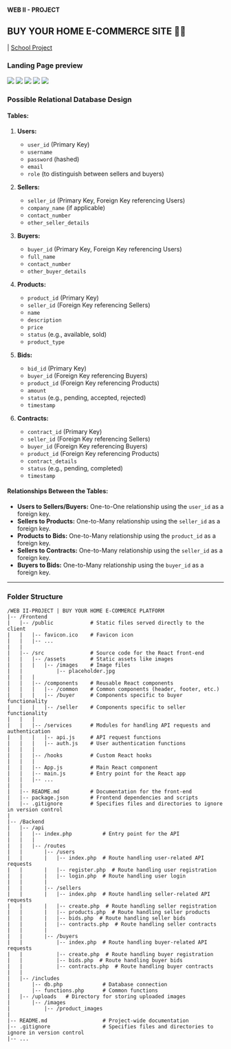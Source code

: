 #### WEB II - PROJECT

## BUY YOUR HOME E-COMMERCE SITE 🐥🎒

| [School Project](https://www.haramaya.edu.et/)

### Landing Page preview

![](Design/hero.png)
![](Design/properties.png)
![](Design/contact.png)
![](Design/productpage.png)
![](Design/Home%20_%20add_new_house.png)

### Possible Relational Database Design

#### Tables:

1. **Users:**

    - `user_id` (Primary Key)
    - `username`
    - `password` (hashed)
    - `email`
    - `role` (to distinguish between sellers and buyers)

2. **Sellers:**

    - `seller_id` (Primary Key, Foreign Key referencing Users)
    - `company_name` (if applicable)
    - `contact_number`
    - `other_seller_details`

3. **Buyers:**

    - `buyer_id` (Primary Key, Foreign Key referencing Users)
    - `full_name`
    - `contact_number`
    - `other_buyer_details`

4. **Products:**

    - `product_id` (Primary Key)
    - `seller_id` (Foreign Key referencing Sellers)
    - `name`
    - `description`
    - `price`
    - `status` (e.g., available, sold)
    - `product_type`

5. **Bids:**

    - `bid_id` (Primary Key)
    - `buyer_id` (Foreign Key referencing Buyers)
    - `product_id` (Foreign Key referencing Products)
    - `amount`
    - `status` (e.g., pending, accepted, rejected)
    - `timestamp`

6. **Contracts:**
    - `contract_id` (Primary Key)
    - `seller_id` (Foreign Key referencing Sellers)
    - `buyer_id` (Foreign Key referencing Buyers)
    - `product_id` (Foreign Key referencing Products)
    - `contract_details`
    - `status` (e.g., pending, completed)
    - `timestamp`

#### Relationships Between the Tables:

-   **Users to Sellers/Buyers:** One-to-One relationship using the `user_id` as a foreign key.
-   **Sellers to Products:** One-to-Many relationship using the `seller_id` as a foreign key.
-   **Products to Bids:** One-to-Many relationship using the `product_id` as a foreign key.
-   **Sellers to Contracts:** One-to-Many relationship using the `seller_id` as a foreign key.
-   **Buyers to Bids:** One-to-Many relationship using the `buyer_id` as a foreign key.

---

### Folder Structure

    /WEB II-PROJECT | BUY YOUR HOME E-COMMERCE PLATFORM
    |-- /Frontend
    |   |-- /public            # Static files served directly to the client
    |   |   |-- favicon.ico    # Favicon icon
    |   |   |-- ...
    |   |
    |   |-- /src               # Source code for the React front-end
    |   |   |-- /assets        # Static assets like images
    |   |   |   |-- /images    # Image files
    |   |           |-- placeholder.jpg
    |   |   |
    |   |   |-- /components    # Reusable React components
    |   |   |   |-- /common    # Common components (header, footer, etc.)
    |   |   |   |-- /buyer     # Components specific to buyer functionality
    |   |   |   |-- /seller    # Components specific to seller functionality
    |   |   |
    |   |   |-- /services      # Modules for handling API requests and authentication
    |   |   |   |-- api.js     # API request functions
    |   |   |   |-- auth.js    # User authentication functions
    |   |   |
    |   |   |-- /hooks         # Custom React hooks
    |   |   |
    |   |   |-- App.js         # Main React component
    |   |   |-- main.js        # Entry point for the React app
    |   |   |-- ...
    |   |
    |   |-- README.md          # Documentation for the front-end
    |   |-- package.json       # Frontend dependencies and scripts
    |   |-- .gitignore         # Specifies files and directories to ignore in version control
    |
    |-- /Backend
    |   |-- /api
    |   |   |-- index.php          # Entry point for the API
    |   |   |
    |   |   |-- /routes
    |   |       |-- /users
    |   |       |   |-- index.php  # Route handling user-related API requests
    |   |       |   |-- register.php  # Route handling user registration
    |   |       |   |-- login.php  # Route handling user login
    |   |       |
    |   |       |-- /sellers
    |   |       |   |-- index.php  # Route handling seller-related API requests
    |   |       |   |-- create.php  # Route handling seller registration
    |   |       |   |-- products.php  # Route handling seller products
    |   |       |   |-- bids.php  # Route handling seller bids
    |   |       |   |-- contracts.php  # Route handling seller contracts
    |   |       |
    |   |       |-- /buyers
    |   |           |-- index.php  # Route handling buyer-related API requests
    |   |           |-- create.php  # Route handling buyer registration
    |   |           |-- bids.php  # Route handling buyer bids
    |   |           |-- contracts.php  # Route handling buyer contracts
    |   |
    |   |-- /includes
    |       |-- db.php             # Database connection
    |       |-- functions.php      # Common functions
    |   |-- /uploads   # Directory for storing uploaded images
    |       |-- /images
    |           |-- /product_images
    |
    |-- README.md                  # Project-wide documentation
    |-- .gitignore                 # Specifies files and directories to ignore in version control
    |-- ...
